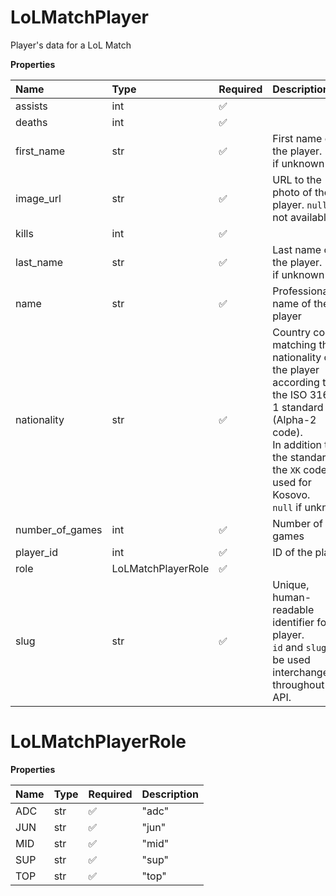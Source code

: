 # LoLMatchPlayer

Player's data for a LoL Match

**Properties**

| Name            | Type               | Required | Description                                                                                                                                                                                         |
| :-------------- | :----------------- | :------- | :-------------------------------------------------------------------------------------------------------------------------------------------------------------------------------------------------- |
| assists         | int                | ✅       |                                                                                                                                                                                                     |
| deaths          | int                | ✅       |                                                                                                                                                                                                     |
| first_name      | str                | ✅       | First name of the player. `null` if unknown                                                                                                                                                         |
| image_url       | str                | ✅       | URL to the photo of the player. `null` if not available.                                                                                                                                            |
| kills           | int                | ✅       |                                                                                                                                                                                                     |
| last_name       | str                | ✅       | Last name of the player. `null` if unknown                                                                                                                                                          |
| name            | str                | ✅       | Professional name of the player                                                                                                                                                                     |
| nationality     | str                | ✅       | Country code matching the nationality of the player according to the ISO 3166-1 standard (Alpha-2 code). <br/>In addition to the standard, the `XK` code is used for Kosovo. <br/>`null` if unknown |
| number_of_games | int                | ✅       | Number of games                                                                                                                                                                                     |
| player_id       | int                | ✅       | ID of the player                                                                                                                                                                                    |
| role            | LoLMatchPlayerRole | ✅       |                                                                                                                                                                                                     |
| slug            | str                | ✅       | Unique, human-readable identifier for the player. <br/>`id` and `slug` can be used interchangeably throughout the API.                                                                              |

# LoLMatchPlayerRole

**Properties**

| Name | Type | Required | Description |
| :--- | :--- | :------- | :---------- |
| ADC  | str  | ✅       | "adc"       |
| JUN  | str  | ✅       | "jun"       |
| MID  | str  | ✅       | "mid"       |
| SUP  | str  | ✅       | "sup"       |
| TOP  | str  | ✅       | "top"       |

<!-- This file was generated by liblab | https://liblab.com/ -->
